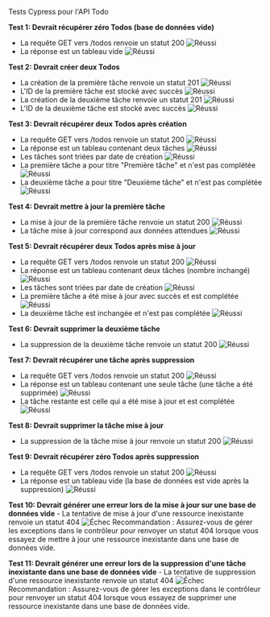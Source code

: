 Tests Cypress pour l'API Todo

**Test 1: Devrait récupérer zéro Todos (base de données vide)**
   - La requête GET vers /todos renvoie un statut 200 ![Réussi](https://via.placeholder.com/15/00FF00/000000?text=+)
   - La réponse est un tableau vide ![Réussi](https://via.placeholder.com/15/00FF00/000000?text=+)

**Test 2: Devrait créer deux Todos**
   - La création de la première tâche renvoie un statut 201 ![Réussi](https://via.placeholder.com/15/00FF00/000000?text=+)
   - L'ID de la première tâche est stocké avec succès ![Réussi](https://via.placeholder.com/15/00FF00/000000?text=+)
   - La création de la deuxième tâche renvoie un statut 201 ![Réussi](https://via.placeholder.com/15/00FF00/000000?text=+)
   - L'ID de la deuxième tâche est stocké avec succès ![Réussi](https://via.placeholder.com/15/00FF00/000000?text=+)

**Test 3: Devrait récupérer deux Todos après création**
   - La requête GET vers /todos renvoie un statut 200 ![Réussi](https://via.placeholder.com/15/00FF00/000000?text=+)
   - La réponse est un tableau contenant deux tâches ![Réussi](https://via.placeholder.com/15/00FF00/000000?text=+)
   - Les tâches sont triées par date de création ![Réussi](https://via.placeholder.com/15/00FF00/000000?text=+)
   - La première tâche a pour titre "Première tâche" et n'est pas complétée ![Réussi](https://via.placeholder.com/15/00FF00/000000?text=+)
   - La deuxième tâche a pour titre "Deuxième tâche" et n'est pas complétée ![Réussi](https://via.placeholder.com/15/00FF00/000000?text=+)

**Test 4: Devrait mettre à jour la première tâche**
   - La mise à jour de la première tâche renvoie un statut 200 ![Réussi](https://via.placeholder.com/15/00FF00/000000?text=+)
   - La tâche mise à jour correspond aux données attendues ![Réussi](https://via.placeholder.com/15/00FF00/000000?text=+)

**Test 5: Devrait récupérer deux Todos après mise à jour**
   - La requête GET vers /todos renvoie un statut 200 ![Réussi](https://via.placeholder.com/15/00FF00/000000?text=+)
   - La réponse est un tableau contenant deux tâches (nombre inchangé) ![Réussi](https://via.placeholder.com/15/00FF00/000000?text=+)
   - Les tâches sont triées par date de création ![Réussi](https://via.placeholder.com/15/00FF00/000000?text=+)
   - La première tâche a été mise à jour avec succès et est complétée ![Réussi](https://via.placeholder.com/15/00FF00/000000?text=+)
   - La deuxième tâche est inchangée et n'est pas complétée ![Réussi](https://via.placeholder.com/15/00FF00/000000?text=+)

**Test 6: Devrait supprimer la deuxième tâche**
   - La suppression de la deuxième tâche renvoie un statut 200 ![Réussi](https://via.placeholder.com/15/00FF00/000000?text=+)

**Test 7: Devrait récupérer une tâche après suppression**
   - La requête GET vers /todos renvoie un statut 200 ![Réussi](https://via.placeholder.com/15/00FF00/000000?text=+)
   - La réponse est un tableau contenant une seule tâche (une tâche a été supprimée) ![Réussi](https://via.placeholder.com/15/00FF00/000000?text=+)
   - La tâche restante est celle qui a été mise à jour et est complétée ![Réussi](https://via.placeholder.com/15/00FF00/000000?text=+)

**Test 8: Devrait supprimer la tâche mise à jour**
   - La suppression de la tâche mise à jour renvoie un statut 200 ![Réussi](https://via.placeholder.com/15/00FF00/000000?text=+)

**Test 9: Devrait récupérer zéro Todos après suppression**
   - La requête GET vers /todos renvoie un statut 200 ![Réussi](https://via.placeholder.com/15/00FF00/000000?text=+)
   - La réponse est un tableau vide (la base de données est vide après la suppression) ![Réussi](https://via.placeholder.com/15/00FF00/000000?text=+)

**Test 10: Devrait générer une erreur lors de la mise à jour sur une base de données vide**
    - La tentative de mise à jour d'une ressource inexistante renvoie un statut 404 ![Échec](https://via.placeholder.com/15/FF0000/000000?text=-)
    Recommandation : Assurez-vous de gérer les exceptions dans le contrôleur pour renvoyer un statut 404 lorsque vous essayez de mettre à jour une ressource inexistante dans une base de données vide.

**Test 11: Devrait générer une erreur lors de la suppression d'une tâche inexistante dans une base de données vide**
    - La tentative de suppression d'une ressource inexistante renvoie un statut 404 ![Échec](https://via.placeholder.com/15/FF0000/000000?text=-)
    Recommandation : Assurez-vous de gérer les exceptions dans le contrôleur pour renvoyer un statut 404 lorsque vous essayez de supprimer une ressource inexistante dans une base de données vide.
